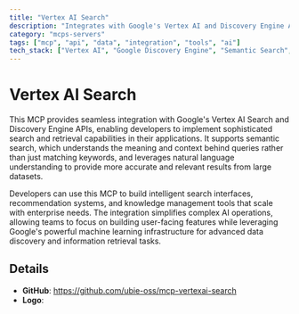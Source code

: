 ```yaml
---
title: "Vertex AI Search"
description: "Integrates with Google's Vertex AI and Discovery Engine APIs for advanced semantic search and natural language understanding on large datasets."
category: "mcps-servers"
tags: ["mcp", "api", "data", "integration", "tools", "ai"]
tech_stack: ["Vertex AI", "Google Discovery Engine", "Semantic Search", "Natural Language Processing", "Large Language Models"]
---
```


# Vertex AI Search

This MCP provides seamless integration with Google's Vertex AI Search and Discovery Engine APIs, enabling developers to implement sophisticated search and retrieval capabilities in their applications. It supports semantic search, which understands the meaning and context behind queries rather than just matching keywords, and leverages natural language understanding to provide more accurate and relevant results from large datasets.

Developers can use this MCP to build intelligent search interfaces, recommendation systems, and knowledge management tools that scale with enterprise needs. The integration simplifies complex AI operations, allowing teams to focus on building user-facing features while leveraging Google's powerful machine learning infrastructure for advanced data discovery and information retrieval tasks.

## Details

- **GitHub**: https://github.com/ubie-oss/mcp-vertexai-search
- **Logo**: 
